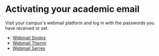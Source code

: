 # Activating your academic email

Visit your campus's webmail platform and log in with the passwords you have received or set.

- [Webmail Sindos](https://webmail.teithe.gr/)
- [Webmail Thermi](https://students.ihu.edu.gr/ucipslivemail)
- [Webmail Serres](https://webmail.cm.ihu.gr/)